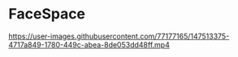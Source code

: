 # FaceSpace

https://user-images.githubusercontent.com/77177165/147513375-4717a849-1780-449c-abea-8de053dd48ff.mp4


